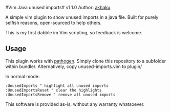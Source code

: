 #Vim Java unused imports#
v1.1.0
Author: [akhaku](http://akhaku.com)

A simple vim plugin to show unused imports in a java file. Built for purely
selfish reasons, open-sourced to help others.

This is my first dabble im Vim scripting, so feedback is welcome.

## Usage ##
This plugin works with [pathogen](https://github.com/tpope/vim-pathogen). Simply
clone this repository to a subfolder within bundle/. Alternatively, copy 
unused-imports.vim to plugin/

In normal mode:

    :UnusedImports " highlight all unused imports
    :UnusedImportsReset " clear the highlights
    :UnusedImportsRemove " remove all unused imports

This software is provided as-is, without any warranty whatsoever.
